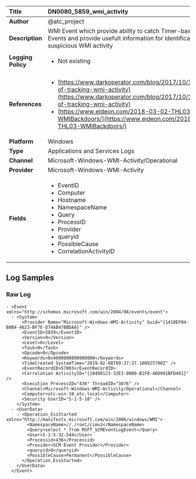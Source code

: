 | Title              | DN0080_5859_wmi_activity       |
|:-------------------|:------------------|
| **Author**         | @atc_project        |
| **Description**    | WMI Event which provide ability to catch Timer-based WMI Events and provide  usefult information for identification of suspicious WMI activity |
| **Logging Policy** | <ul><li> Not existing </li></ul> |
| **References**     | <ul><li>[https://www.darkoperator.com/blog/2017/10/14/basics-of-tracking-wmi-activity](https://www.darkoperator.com/blog/2017/10/14/basics-of-tracking-wmi-activity)</li><li>[https://www.eideon.com/2018-03-02-THL03-WMIBackdoors/](https://www.eideon.com/2018-03-02-THL03-WMIBackdoors/)</li></ul> |
| **Platform**       | Windows    |
| **Type**           | Applications and Services Logs        |
| **Channel**        | Microsoft-Windows-WMI-Activity/Operational     |
| **Provider**       | Microsoft-Windows-WMI-Activity    |
| **Fields**         | <ul><li>EventID</li><li>Computer</li><li>Hostname</li><li>NamespaceName</li><li>Query</li><li>ProcessID</li><li>Provider</li><li>queryid</li><li>PossibleCause</li><li>CorrelationActivityID</li></ul> |


## Log Samples

### Raw Log

```
- <Event xmlns="http://schemas.microsoft.com/win/2004/08/events/event">
  - <System>
      <Provider Name="Microsoft-Windows-WMI-Activity" Guid="{1418EF04-B0B4-4623-BF7E-D74AB47BBDAA}" /> 
      <EventID>5859</EventID> 
      <Version>0</Version> 
      <Level>0</Level> 
      <Task>0</Task> 
      <Opcode>0</Opcode> 
      <Keywords>0x4000000000000000</Keywords> 
      <TimeCreated SystemTime="2019-02-08T09:37:37.108925700Z" /> 
      <EventRecordID>57003</EventRecordID> 
      <Correlation ActivityID="{10490123-32E3-0000-B1F0-46D991BFD401}" /> 
      <Execution ProcessID="436" ThreadID="3076" /> 
      <Channel>Microsoft-Windows-WMI-Activity/Operational</Channel> 
      <Computer>atc-win-10.atc.local</Computer> 
      <Security UserID="S-1-5-18" /> 
    </System>
  - <UserData>
    - <Operation_EssStarted xmlns="http://manifests.microsoft.com/win/2006/windows/WMI">
        <NamespaceName>//./root/cimv2</NamespaceName> 
        <Query>select * from MSFT_SCMEventLogEvent</Query> 
        <User>S-1-5-32-544</User> 
        <Processid>436</Processid> 
        <Provider>SCM Event Provider</Provider> 
        <queryid>0</queryid> 
        <PossibleCause>Permanent</PossibleCause> 
      </Operation_EssStarted>
    </UserData>
  </Event>

```




